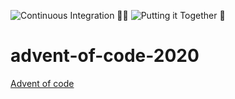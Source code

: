 ![Continuous Integration 👮‍♂️](https://github.com/godu/advent-of-code-2020/workflows/Continuous%20Integration%20%F0%9F%91%AE%E2%80%8D%E2%99%82%EF%B8%8F/badge.svg)
![Putting it Together 🎨](https://github.com/godu/advent-of-code-2020/workflows/Putting%20it%20Together%20%F0%9F%8E%A8/badge.svg)

# advent-of-code-2020

[Advent of code](https://adventofcode.com/2020)
